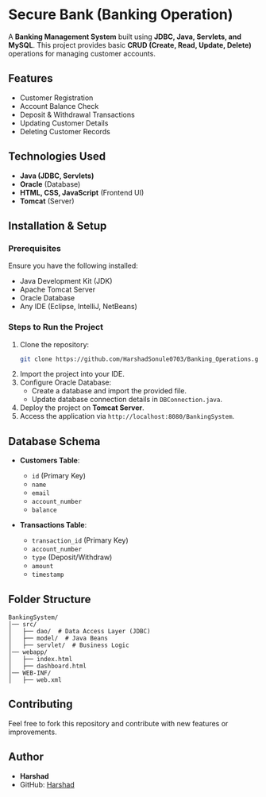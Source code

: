 # Secure Bank (Banking Operation)

A **Banking Management System** built using **JDBC, Java, Servlets, and MySQL**. This project provides basic **CRUD (Create, Read, Update, Delete)** operations for managing customer accounts.

## Features
- Customer Registration
- Account Balance Check
- Deposit & Withdrawal Transactions
- Updating Customer Details
- Deleting Customer Records

## Technologies Used
- **Java (JDBC, Servlets)**
- **Oracle** (Database)
- **HTML, CSS, JavaScript** (Frontend UI)
- **Tomcat** (Server)

## Installation & Setup

### Prerequisites
Ensure you have the following installed:
- Java Development Kit (JDK)
- Apache Tomcat Server
- Oracle Database
- Any IDE (Eclipse, IntelliJ, NetBeans)

### Steps to Run the Project
1. Clone the repository:
   ```bash
   git clone https://github.com/HarshadSonule0703/Banking_Operations.git
   ```
2. Import the project into your IDE.
3. Configure Oracle Database:
   - Create a database and import the provided file.
   - Update database connection details in `DBConnection.java`.
4. Deploy the project on **Tomcat Server**.
5. Access the application via `http://localhost:8080/BankingSystem`.

## Database Schema
- **Customers Table**:
  - `id` (Primary Key)
  - `name`
  - `email`
  - `account_number`
  - `balance`

- **Transactions Table**:
  - `transaction_id` (Primary Key)
  - `account_number`
  - `type` (Deposit/Withdraw)
  - `amount`
  - `timestamp`

## Folder Structure
```
BankingSystem/
│── src/
│   ├── dao/  # Data Access Layer (JDBC)
│   ├── model/  # Java Beans
│   ├── servlet/  # Business Logic
│── webapp/
│   ├── index.html
│   ├── dashboard.html
│── WEB-INF/
│   ├── web.xml
```

## Contributing
Feel free to fork this repository and contribute with new features or improvements.



## Author
- **Harshad**
- GitHub: [Harshad](https://github.com/HarshadSonule0703)
